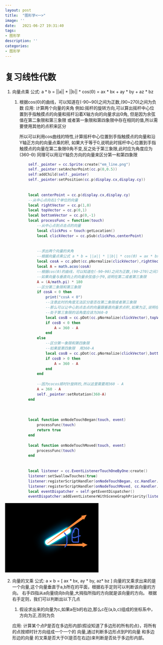 ```yaml
---
layout: post
title:  "图形学<一>"
image: ''
date:   2021-06-27 19:31:40
tags:
- 图形学
description: ''
categories: 
- 图形学
---
```

# 复习线性代数
1. 向量点乘
	公式: a * b = ||a|| * ||b|| * cos(Θ) = ax * bx + ay * by + az * bz
	1. 根据cos(Θ)的曲线，可以知道在(-90~90)之间为正数,(90~270)之间为负数
	应用:
		计算两个向量的夹角
		例如:摇杆的旋转方向,可以算出摇杆中心位置到手指触摸点的向量和摇杆沿着X轴方向的向量求出Θ角,
		但是因为余弦值在第二象限和第三象限 或者第一象限和第四象限中存在相同的值,所以需要使用其他的点积来区分
		
		所以可以利用cos曲线的特性,计算摇杆中心位置到手指触摸点的向量和沿Y轴正方向的向量点乘的积,
		如果大于等于0,说明此时摇杆中心位置到手指触摸点的向量在第二象限Θ角不变,反之处于第三象限,此时应为角度应为(360-Θ)
        同理可以用沿Y轴负方向的向量来区分第一和第四象限
        ```lua
            self._pointer = cc.Sprite:create("em_line.png")
            self._pointer:setAnchorPoint(cc.p(0,0.5))
            self:addChild(self._pointer)
            self._pointer:setPosition(cc.p(display.cx,display.cy))


            local centerPoint = cc.p(display.cx,display.cy)
            --从中心点向右1个单位的向量
            local rightVector = cc.p(1,0)
            local topVector = cc.p(0,1)
            local bottomVector = cc.p(0,-1)
            local processFunc = function(touch) 
                --从中心点到点击点的向量
                local clickPos = touch:getLocation()
                local clickVector = cc.pSub(clickPos,centerPoint)


                --求出两个向量的夹角
                --根据向量点乘公式 a * b = ||a|| * ||b|| * cos(Θ) = ax * bx + ay * by + az * bz
                local cosA = cc.pDot(cc.pNormalize(clickVector),rightVector)
                local A = math.acos(cosA)
                --根据cos(Θ)的曲线，可以知道在(-90~90)之间为正数,(90~270)之间为负数
                --如果向量与垂直向上的向量余弦值小于0,说明在第二或者第三象限
                A = (A/math.pi) * 180
                --区分第二象限和第三象限
                if cosA < 0 then
                    print("cosA < 0")
                    --注意此时的角度无法区分是否在第二象限或者第三象限
                    --那么可以让中心到点击点的向量跟垂直向量求点积,如果为正,说明在第二象限,否则为第三象限
                    --处于第三象限的话角度应该为360-Θ
                    local cosB = cc.pDot(cc.pNormalize(clickVector),topVector)
                    if cosB < 0 then
                        A = 360 - A
                    end
                else
                    --区分第一象限和第四象限
                    --如果是第四象限  用360-A
                    local cosB = cc.pDot(cc.pNormalize(clickVector),bottomVector)
                    if cosB > 0 then
                        A = 360 - A
                    end
                end

                --因为cocos顺时针旋转的,所以这里需要用360 - A
                A = 360 - A
                self._pointer:setRotation(360-A)
            end


            
            local function onNodeTouchBegan(touch, event)
                processFunc(touch)
                return true
            end

            local function onNodeTouchMoved(touch, event)
                processFunc(touch)
            end


            local listener = cc.EventListenerTouchOneByOne:create()
            listener:setSwallowTouches(true)
            listener:registerScriptHandler(onNodeTouchBegan, cc.Handler.EVENT_TOUCH_BEGAN)
            listener:registerScriptHandler(onNodeTouchMoved, cc.Handler.EVENT_TOUCH_MOVED)
            local eventDispatcher = self:getEventDispatcher()
            eventDispatcher:addEventListenerWithSceneGraphPriority(listener, self)
        ```
![图片](..\assets\img\opengl\dot.png)

2. 向量的叉乘
	公式: a × b = [
					ax * bx,
				  	ay * by,
				  	az* bz
				  ]
	向量的叉乘求出来的是一个向量,这个向量垂直于a,b所在的平面，根据右手定则可以判断该向量的方向。
	右手四指从a向量绕向b向量,大拇指所指的方向就是该向量的方向。
	根据右手定则，我们可以判断出以下几点
	1. 假设求出来的向量为c,如果a在b的右边,那么c在(a,b,c)组成的坐标系中，方向为正,否则为负

	应用:
		计算某个点P是否在多边形内部(假设知道了多边形的所有的点)，将所有的点按顺时针方向组成一个一个的
		向量,通过判断多边形点到P的向量 和多边形边的向量 的叉乘是否大于0(是否在右边)来判断是否处于多边形内部。



